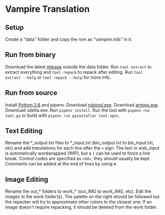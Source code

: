 # Vampire Translation
## Setup
Create a "data" folder and copy the rom as "vampire.nds" in it.
## Run from binary
Download the latest [release](https://github.com/Illidanz/VampireTranslation/releases) outside the data folder.
Run `tool extract` to extract everything and `tool repack` to repack after editing.
Run `tool extract --help` or `tool repack --help` for more info.
## Run from source
Install [Python 3.8](https://www.python.org/downloads/) and pipenv.
Download [ndstool.exe](https://www.darkfader.net/ds/files/ndstool.exe).
Download [armips.exe](https://github.com/Kingcom/armips/releases).
Download xdelta.exe.
Run `pipenv install`.
Run the tool with `pipenv run tool.py` or build with `pipenv run pyinstaller tool.spec`.
## Text Editing
Rename the \*\_output.txt files to \*\_input.txt (bin_output.txt to bin_input.txt, etc) and add translations for each line after the `=` sign.
The text in wsb_input is automatically wordwrapped (WIP), but a `|` can be used to force a line break.
Control codes are specified as `<XX>`, they should usually be kept.
Comments can be added at the end of lines by using `#`.
## Image Editing
Rename the out\_\* folders to work\_\* (out_IMG to work_IMG, etc).
Edit the images in the work folder(s). The palette on the right should be followed but the repacker will try to approximate other colors to the closest one.
If an image doesn't require repacking, it should be deleted from the work folder.
